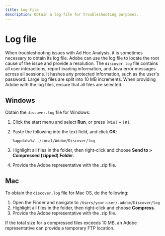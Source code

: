 ```yaml
---
title: Log file
description: Obtain a log file for troubleshooting purposes.
---
```


# Log file

When troubleshooting issues with Ad Hoc Analysis, it is sometimes necessary to obtain its log file. Adobe can use the log file to locate the root cause of the issue and provide a resolution. The `discover.log` file contains all user interactions, report loading information, and Java error messages across all sessions. It hashes any protected information, such as the user's password. Large log files are split into 10 MB increments. When providing Adobe with the log files, ensure that all files are selected.

## Windows

Obtain the `discover.log` file for Windows:

1. Click the start menu and select **Run**, or press `[Win]` + `[R]`.
2. Paste the following into the text field, and click **OK**:

   ```text
   %appdata%/../Local/Adobe/Discover/log
   ```

3. Highlight all files in the folder, then right-click and choose **Send to > Compressed (zipped) Folder**.
4. Provide the Adobe representative with the .zip file.

## Mac

To obtain the `discover.log` file for Mac OS, do the following:

1. Open the Finder and navigate to `/Users/your-user/.adobe/Discover/log`
2. Highlight all files in the folder, then right-click and choose **Compress**.
3. Provide the Adobe representative with the .zip file.

If the total size for a compressed files exceeds 10 MB, an Adobe representative can provide a temporary FTP location.
